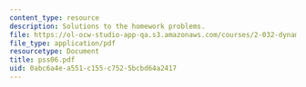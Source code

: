```yaml
---
content_type: resource
description: Solutions to the homework problems.
file: https://ol-ocw-studio-app-qa.s3.amazonaws.com/courses/2-032-dynamics-fall-2004/0abc6a4ea551c155c7525bcbd64a2417_pss06.pdf
file_type: application/pdf
resourcetype: Document
title: pss06.pdf
uid: 0abc6a4e-a551-c155-c752-5bcbd64a2417
---
```

